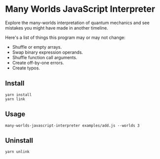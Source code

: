 # Many Worlds JavaScript Interpreter

Explore the many-worlds interpretation of quantum mechanics and see mistakes you
might have made in another timeline.

Here's a list of things this program may or may not change:

- Shuffle or empty arrays.
- Swap binary expression operands.
- Shuffle function call arguments.
- Create off-by-one errors.
- Create typos.

## Install

    yarn install
    yarn link

## Usage

    many-worlds-javascript-interpreter examples/add.js --worlds 3

## Uninstall

    yarn unlink
